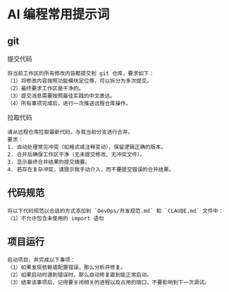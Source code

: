 # AI 编程常用提示词

## git 

提交代码

```text
将当前工作区的所有修改内容都提交到 git 仓库，要求如下：
（1）将修改内容按照功能模块定位等，可以拆分为多次提交。
（2）最终要求工作区是干净的。
（3）提交消息需要按照最佳实践的中文表达。
（4）所有事项完成后，进行一次推送远程仓库操作。
```

拉取代码

```text
请从远程仓库拉取最新代码，与我当前分支进行合并。
要求：
1. 自动处理常见冲突（如格式或注释变动），保留逻辑正确的版本。
2. 合并后确保工作区干净（无未提交修改、无冲突文件）。
3. 显示最终合并结果的提交摘要。
4. 若存在复杂冲突，请提示我手动介入，而不要提交错误的合并结果。
```

## 代码规范

```text
将以下代码规范以合适的方式添加到 `DevOps/开发规范.md` 和 `CLAUDE.md` 文件中：
（1）不允许包含未使用的 import 语句
```

## 项目运行

```text
启动项目，并完成以下事项：
（1）如果发现依赖或配置错误，那么分析并修复。
（2）如果启动时遇到错误时，那么自动修复直到能正常启动。
（3）结束该事项后，记得要关闭相关的进程以及占用的端口，不要影响到下一次调试。
```
